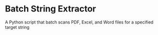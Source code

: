 # Batch String Extractor
A Python script that batch scans PDF, Excel, and Word files for a specified target string
